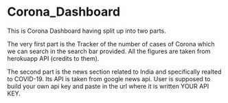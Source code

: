 # Corona_Dashboard
This is Corona Dashboard having split up into two parts.

The very first part is the Tracker of the number of cases of Corona which we can search in the search bar provided. All the figures are
taken from herokuapp API (credits to them).

The second part is the news section related to India and specifically realted to COVID-19. Its API is taken from google news api.
User is supposed to build your own api key and paste in the url where it is written YOUR API KEY.
